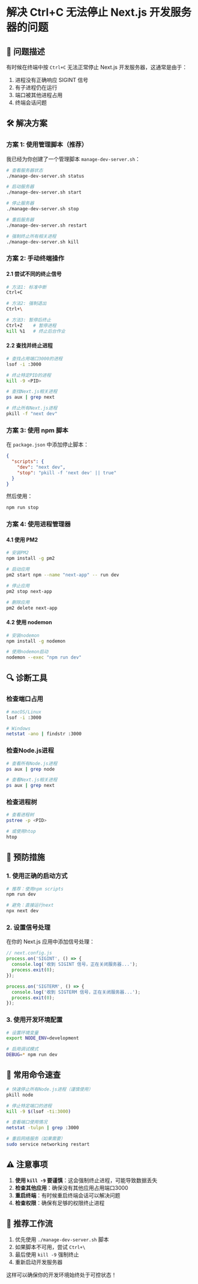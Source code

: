 # 解决 Ctrl+C 无法停止 Next.js 开发服务器的问题

## 🚨 问题描述

有时候在终端中按 `Ctrl+C` 无法正常停止 Next.js 开发服务器，这通常是由于：

1. 进程没有正确响应 SIGINT 信号
2. 有子进程仍在运行
3. 端口被其他进程占用
4. 终端会话问题

## 🛠️ 解决方案

### 方案 1: 使用管理脚本（推荐）

我已经为你创建了一个管理脚本 `manage-dev-server.sh`：

```bash
# 查看服务器状态
./manage-dev-server.sh status

# 启动服务器
./manage-dev-server.sh start

# 停止服务器
./manage-dev-server.sh stop

# 重启服务器
./manage-dev-server.sh restart

# 强制终止所有相关进程
./manage-dev-server.sh kill
```

### 方案 2: 手动终端操作

#### 2.1 尝试不同的终止信号
```bash
# 方法1: 标准中断
Ctrl+C

# 方法2: 强制退出
Ctrl+\

# 方法3: 暂停后终止
Ctrl+Z    # 暂停进程
kill %1   # 终止后台作业
```

#### 2.2 查找并终止进程
```bash
# 查找占用端口3000的进程
lsof -i :3000

# 终止特定PID的进程
kill -9 <PID>

# 查找Next.js相关进程
ps aux | grep next

# 终止所有Next.js进程
pkill -f "next dev"
```

### 方案 3: 使用 npm 脚本

在 `package.json` 中添加停止脚本：

```json
{
  "scripts": {
    "dev": "next dev",
    "stop": "pkill -f 'next dev' || true"
  }
}
```

然后使用：
```bash
npm run stop
```

### 方案 4: 使用进程管理器

#### 4.1 使用 PM2
```bash
# 安装PM2
npm install -g pm2

# 启动应用
pm2 start npm --name "next-app" -- run dev

# 停止应用
pm2 stop next-app

# 删除应用
pm2 delete next-app
```

#### 4.2 使用 nodemon
```bash
# 安装nodemon
npm install -g nodemon

# 使用nodemon启动
nodemon --exec "npm run dev"
```

## 🔍 诊断工具

### 检查端口占用
```bash
# macOS/Linux
lsof -i :3000

# Windows
netstat -ano | findstr :3000
```

### 检查Node.js进程
```bash
# 查看所有Node.js进程
ps aux | grep node

# 查看Next.js相关进程
ps aux | grep next
```

### 检查进程树
```bash
# 查看进程树
pstree -p <PID>

# 或使用htop
htop
```

## 🚀 预防措施

### 1. 使用正确的启动方式
```bash
# 推荐：使用npm scripts
npm run dev

# 避免：直接运行next
npx next dev
```

### 2. 设置信号处理
在你的 Next.js 应用中添加信号处理：

```javascript
// next.config.js
process.on('SIGINT', () => {
  console.log('收到 SIGINT 信号，正在关闭服务器...');
  process.exit(0);
});

process.on('SIGTERM', () => {
  console.log('收到 SIGTERM 信号，正在关闭服务器...');
  process.exit(0);
});
```

### 3. 使用开发环境配置
```bash
# 设置环境变量
export NODE_ENV=development

# 启用调试模式
DEBUG=* npm run dev
```

## 📝 常用命令速查

```bash
# 快速停止所有Node.js进程（谨慎使用）
pkill node

# 停止特定端口的进程
kill -9 $(lsof -ti:3000)

# 查看端口使用情况
netstat -tulpn | grep :3000

# 重启网络服务（如果需要）
sudo service networking restart
```

## ⚠️ 注意事项

1. **使用 `kill -9` 要谨慎**：这会强制终止进程，可能导致数据丢失
2. **检查其他应用**：确保没有其他应用占用端口3000
3. **重启终端**：有时候重启终端会话可以解决问题
4. **检查权限**：确保有足够的权限终止进程

## 🎯 推荐工作流

1. 优先使用 `./manage-dev-server.sh` 脚本
2. 如果脚本不可用，尝试 `Ctrl+\`
3. 最后使用 `kill -9` 强制终止
4. 重新启动开发服务器

这样可以确保你的开发环境始终处于可控状态！
